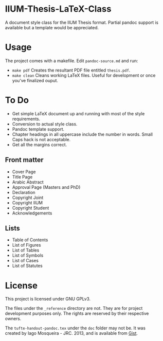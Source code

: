 # IIUM-Thesis-LaTeX-Class

A document style class for the IIUM Thesis format.
Partial pandoc support is available but a template would be appreciated.

# Usage

The project comes with a makefile. Edit `pandoc-source.md` and run:

- `make pdf` Creates the resultant PDF file entitled `thesis.pdf`.
- `make clean` Cleans working LaTeX files. Useful for development or once you've finalized ouput.

# To Do

- Get simple LaTeX document up and running with most of the style requirements.
- Conversion to actual style class.
- Pandoc template support.
- Chapter headings in all uppercase include the number in words. Small Caps hack is not acceptable.
- Get all the margins correct.

## Front matter

- Cover Page
- Title Page
- Arabic Abstract
- Approval Page (Masters and PhD)
- Declaration
- Copyright Joint
- Copyright IIUM
- Copyright Student
- Acknowledgements

## Lists

- Table of Contents
- List of Figures
- List of Tables
- List of Symbols
- List of Cases
- List of Statutes

# License

This project is licensed under GNU GPLv3.

The files under the `_reference` directory are not.
They are for project development purposes only.
The rights are reserved by their respective owners.

The `tufte-handout-pandoc.tex` under the `doc` folder may not be. It was created by Iago Mosqueira - JRC. 2013, and is available from [Gist](https://gist.github.com/reinholdsson/7426608/566d8104363cd2fef2d6dd50e90aceab377b4a45#file-tufte-handout-template).
